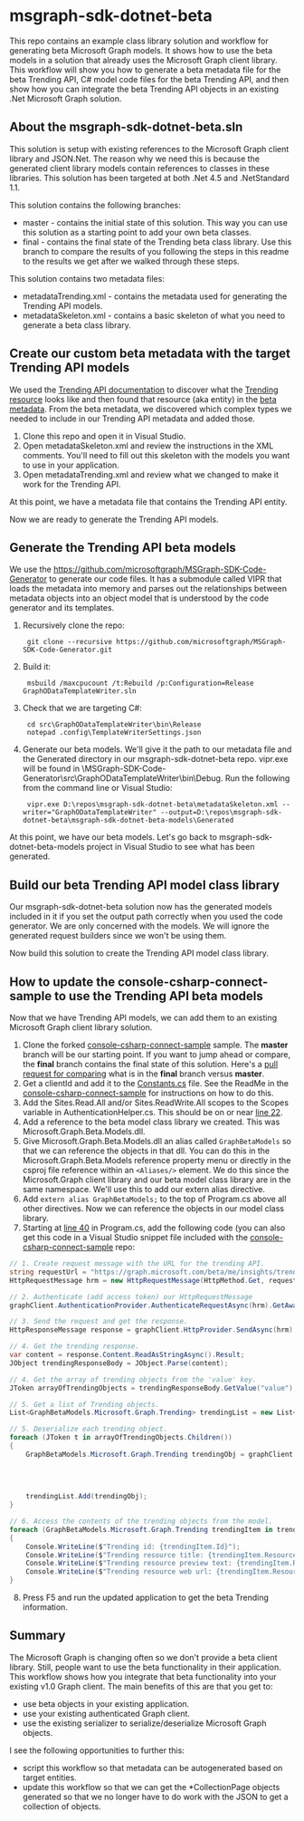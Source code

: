 # msgraph-sdk-dotnet-beta

This repo contains an example class library solution and workflow for generating beta Microsoft Graph models. It shows how to use the beta models in a solution that already uses the Microsoft Graph client library. This workflow will show you how to generate a beta metadata file for the beta Trending API, C# model code files for the beta Trending API, and then show how you can integrate the beta Trending API objects in an existing .Net Microsoft Graph solution.

## About the msgraph-sdk-dotnet-beta.sln

This solution is setup with existing references to the Microsoft Graph client library and JSON.Net. The reason why we need this is because the generated client library models contain references to classes in these libraries. This solution has been targeted at both .Net 4.5 and .NetStandard 1.1.

This solution contains the following branches:
* master - contains the initial state of this solution. This way you can use this solution as a starting point to add your own beta classes.
* final - contains the final state of the Trending beta class library. Use this branch to compare the results of you following the steps in this readme to the results we get after we walked through these steps.

This solution contains two metadata files:
* metadataTrending.xml - contains the metadata used for generating the Trending API models.
* metadataSkeleton.xml - contains a basic skeleton of what you need to generate a beta class library.

## Create our custom beta metadata with the target Trending API models

We used the [Trending API documentation](https://developer.microsoft.com/en-us/graph/docs/api-reference/beta/api/insights_list_trending) to discover what the [Trending resource](https://developer.microsoft.com/en-us/graph/docs/api-reference/beta/resources/insights_trending) looks like and then found that resource (aka entity) in the [beta metadata](https://graph.microsoft.com/beta/$metadata). From the beta metadata, we discovered which complex types we needed to include in our Trending API metadata and added those. 

1. Clone this repo and open it in Visual Studio.
2. Open metadataSkeleton.xml and review the instructions in the XML comments. You'll need to fill out this skeleton with the models you want to use in your application.
3. Open metadataTrending.xml and review what we changed to make it work for the Trending API. 

At this point, we have a metadata file that contains the Trending API entity. 

<!-- TODO: I think this section needs more explanation. Depending on how many models someone wants to generate, and how complex the models are, this could be very confusing.  -->

Now we are ready to generate the Trending API models.

## Generate the Trending API beta models

We use the https://github.com/microsoftgraph/MSGraph-SDK-Code-Generator to generate our code files. It has a submodule called VIPR that loads the metadata into memory and parses out the relationships between metadata objects into an object model that is understood by the code generator and its templates.

1. Recursively clone the repo: 

        git clone --recursive https://github.com/microsoftgraph/MSGraph-SDK-Code-Generator.git

2. Build it: 
    
        msbuild /maxcpucount /t:Rebuild /p:Configuration=Release GraphODataTemplateWriter.sln

3. Check that we are targeting C#:

		cd src\GraphODataTemplateWriter\bin\Release
        notepad .config\TemplateWriterSettings.json

4. Generate our beta models. We'll give it the path to our metadata file and the Generated directory in our msgraph-sdk-dotnet-beta repo. vipr.exe will be found in \MSGraph-SDK-Code-Generator\src\GraphODataTemplateWriter\bin\Debug. Run the following from the command line or Visual Studio:

        vipr.exe D:\repos\msgraph-sdk-dotnet-beta\metadataSkeleton.xml --writer="GraphODataTemplateWriter" --output=D:\repos\msgraph-sdk-dotnet-beta\msgraph-sdk-dotnet-beta-models\Generated

At this point, we have our beta models. Let's go back to msgraph-sdk-dotnet-beta-models project in Visual Studio to see what has been generated.

## Build our beta Trending API model class library

Our msgraph-sdk-dotnet-beta solution now has the generated models included in it if you set the output path correctly when you used the code generator. We are only concerned with the models. We will ignore the generated request builders since we won't be using them.

Now build this solution to create the Trending API model class library.

## How to update the console-csharp-connect-sample to use the Trending API beta models

Now that we have Trending API models, we can add them to an existing Microsoft Graph client library solution. 

1. Clone the forked [console-csharp-connect-sample](https://github.com/MIchaelMainer/console-csharp-connect-sample) sample. The **master** branch will be our starting point. If you want to jump ahead or compare, the **final** branch contains the final state of this solution. Here's a [pull request for comparing](https://github.com/MIchaelMainer/console-csharp-connect-sample/pull/3/files) what is in the **final** branch versus **master**.
2. Get a clientId and add it to the [Constants.cs](https://github.com/MIchaelMainer/console-csharp-connect-sample/blob/master/console-csharp-connect-sample/Constants.cs#L14) file. See the ReadMe in the [console-csharp-connect-sample](https://github.com/MIchaelMainer/console-csharp-connect-sample) for instructions on how to do this.
3. Add the Sites.Read.All and/or Sites.ReadWrite.All scopes to the Scopes variable in AuthenticationHelper.cs. This should be on or near [line 22](https://github.com/MIchaelMainer/console-csharp-connect-sample/blob/master/console-csharp-connect-sample/AuthenticationHelper.cs#L22). 
4. Add a reference to the beta model class library we created. This was Microsoft.Graph.Beta.Models.dll.
5. Give Microsoft.Graph.Beta.Models.dll an alias called `GraphBetaModels` so that we can reference the objects in that dll. You can do this in the Microsoft.Graph.Beta.Models reference property menu or directly in the csproj file reference within an `<Aliases/>` element. We do this since the Microsoft.Graph client library and our beta model class library are in the same namespace. We'll use this to add our extern alias directive.
6. Add `extern alias GraphBetaModels;` to the top of Program.cs above all other directives. Now we can reference the objects in our model class library.
7. Starting at [line 40](https://github.com/MIchaelMainer/console-csharp-connect-sample/blob/master/console-csharp-connect-sample/Program.cs#L40) in Program.cs, add the following code (you can also get this code in a Visual Studio snippet file included with the [console-csharp-connect-sample](https://github.com/MIchaelMainer/console-csharp-connect-sample) repo:

```csharp
// 1. Create request message with the URL for the trending API.
string requestUrl = "https://graph.microsoft.com/beta/me/insights/trending";
HttpRequestMessage hrm = new HttpRequestMessage(HttpMethod.Get, requestUrl);

// 2. Authenticate (add access token) our HttpRequestMessage
graphClient.AuthenticationProvider.AuthenticateRequestAsync(hrm).GetAwaiter().GetResult();

// 3. Send the request and get the response.
HttpResponseMessage response = graphClient.HttpProvider.SendAsync(hrm).Result;

// 4. Get the trending response.
var content = response.Content.ReadAsStringAsync().Result;
JObject trendingResponseBody = JObject.Parse(content);

// 4. Get the array of trending objects from the 'value' key.
JToken arrayOfTrendingObjects = trendingResponseBody.GetValue("value");

// 5. Get a list of Trending objects.
List<GraphBetaModels.Microsoft.Graph.Trending> trendingList = new List<GraphBetaModels.Microsoft.Graph.Trending>();

// 5. Deserialize each trending object.
foreach (JToken t in arrayOfTrendingObjects.Children())
{
    GraphBetaModels.Microsoft.Graph.Trending trendingObj = graphClient.HttpProvider
                                                                      .Serializer
                                                                      .DeserializeObject<GraphBetaModels.Microsoft
                                                                                                        .Graph
                                                                                                        .Trending>(t.ToString());
    trendingList.Add(trendingObj);
}

// 6. Access the contents of the trending objects from the model.
foreach (GraphBetaModels.Microsoft.Graph.Trending trendingItem in trendingList)
{
    Console.WriteLine($"Trending id: {trendingItem.Id}");
    Console.WriteLine($"Trending resource title: {trendingItem.ResourceVisualization.Title}");
    Console.WriteLine($"Trending resource preview text: {trendingItem.ResourceVisualization.PreviewText}");
    Console.WriteLine($"Trending resource web url: {trendingItem.ResourceReference.WebUrl}\n");
}
```
8. Press F5 and run the updated application to get the beta Trending information.

## Summary

The Microsoft Graph is changing often so we don't provide a beta client library. Still, people want to use the beta functionality in their application. This workflow shows how you integrate that beta functionality into your existing v1.0 Graph client. The main benefits of this are that you get to:
* use beta objects in your existing application.
* use your existing authenticated Graph client.
* use the existing serializer to serialize/deserialize Microsoft Graph objects.

I see the following opportunities to further this:
* script this workflow so that metadata can be autogenerated based on target entities.
* update this workflow so that we can get the *CollectionPage objects generated so that we no longer have to do work with the JSON to get a collection of objects.
